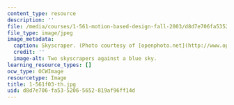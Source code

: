 ```yaml
---
content_type: resource
description: ''
file: /media/courses/1-561-motion-based-design-fall-2003/d8d7e706fa5352065652819af96ff14d_1-561f03-th.jpg
file_type: image/jpeg
image_metadata:
  caption: Skyscraper. (Photo courtesy of [openphoto.net](http://www.openphoto.net).)
  credit: ''
  image-alt: Two skyscrapers against a blue sky.
learning_resource_types: []
ocw_type: OCWImage
resourcetype: Image
title: 1-561f03-th.jpg
uid: d8d7e706-fa53-5206-5652-819af96ff14d
---
```

